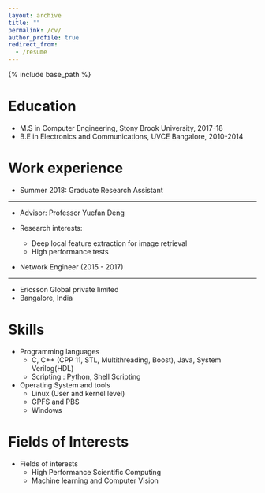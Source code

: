 ```yaml
---
layout: archive
title: ""
permalink: /cv/
author_profile: true
redirect_from:
  - /resume
---
```


{% include base_path %}

Education
======

* M.S in Computer Engineering, Stony Brook University,  2017-18
* B.E in Electronics and Communications, UVCE Bangalore, 2010-2014

Work experience
======
* Summer 2018: Graduate Research Assistant
----
  * Advisor: Professor Yuefan Deng
  * Research interests:
    * Deep local feature extraction for image retrieval
    * High performance tests

* Network Engineer (2015 - 2017)
----
  * Ericsson Global private limited
  * Bangalore, India

Skills
======
* Programming languages
  * C, C++ (CPP 11, STL, Multithreading, Boost), Java, System Verilog(HDL)
  * Scripting : Python, Shell Scripting
* Operating System and tools
  * Linux (User and kernel level)
  * GPFS and PBS
  * Windows

Fields of Interests
====
* Fields of interests
  * High Performance Scientific Computing
  * Machine learning and Computer Vision
